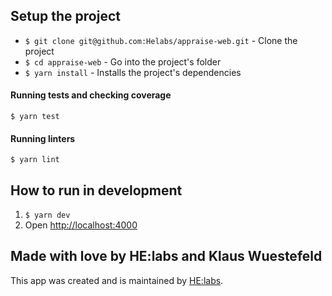 ## Setup the project

* `$ git clone git@github.com:Helabs/appraise-web.git` - Clone the project
* `$ cd appraise-web` - Go into the project's folder
* `$ yarn install` - Installs the project's dependencies

#### Running tests and checking coverage

`$ yarn test`

#### Running linters

`$ yarn lint`

## How to run in development

1. `$ yarn dev`
2. Open [http://localhost:4000](http://localhost:4000)

## Made with love by HE:labs and Klaus Wuestefeld

This app was created and is maintained by [HE:labs](https://github.com/Helabs).
